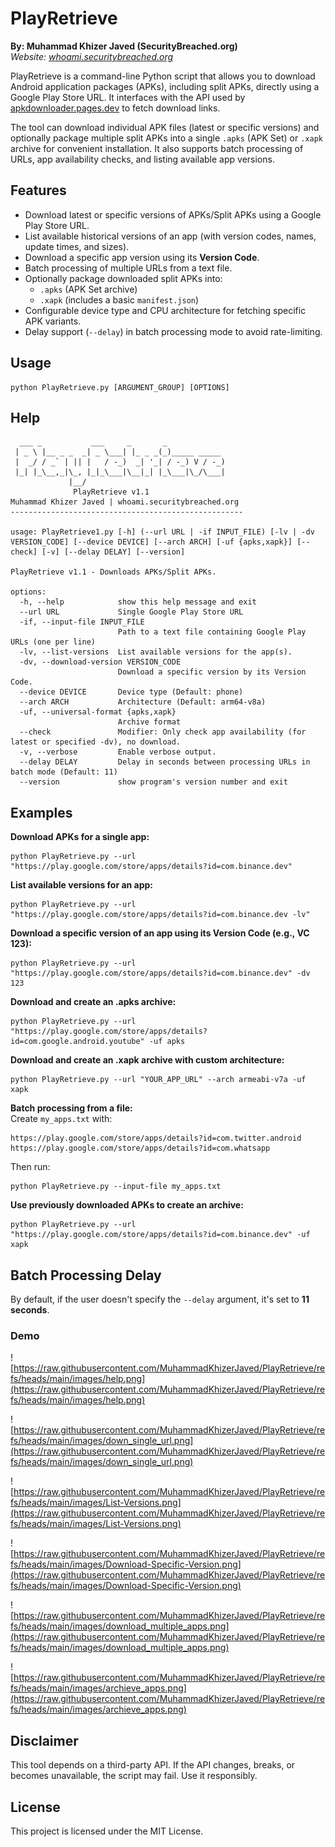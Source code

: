 # PlayRetrieve

**By: Muhammad Khizer Javed (SecurityBreached.org)**  
*Website: [whoami.securitybreached.org](https://whoami.securitybreached.org/)*

PlayRetrieve is a command-line Python script that allows you to download Android application packages (APKs), including split APKs, directly using a Google Play Store URL. It interfaces with the API used by [apkdownloader.pages.dev](https://apkdownloader.pages.dev/) to fetch download links.

The tool can download individual APK files (latest or specific versions) and optionally package multiple split APKs into a single `.apks` (APK Set) or `.xapk` archive for convenient installation. It also supports batch processing of URLs, app availability checks, and listing available app versions.

## Features

* Download latest or specific versions of APKs/Split APKs using a Google Play Store URL.
* List available historical versions of an app (with version codes, names, update times, and sizes).
* Download a specific app version using its **Version Code**.
* Batch processing of multiple URLs from a text file.
* Optionally package downloaded split APKs into:
  * `.apks` (APK Set archive)
  * `.xapk` (includes a basic `manifest.json`)
* Configurable device type and CPU architecture for fetching specific APK variants.
* Delay support (`--delay`) in batch processing mode to avoid rate-limiting.

## Usage

```
python PlayRetrieve.py [ARGUMENT_GROUP] [OPTIONS]
```

## Help

```
  ___ _           ___     _       _
 | _ \ |__ _ _  _| _ \___| |_ _ _(_)_____ _____
 |  _/ / _` | || |   / -_)  _| '_| / -_) V / -_)
 |_| |_\__,_|\_, |_|_\___|\__|_| |_\___|\_/\___|
             |__/
              PlayRetrieve v1.1
Muhammad Khizer Javed | whoami.securitybreached.org
----------------------------------------------------

usage: PlayRetrieve1.py [-h] (--url URL | -if INPUT_FILE) [-lv | -dv VERSION_CODE] [--device DEVICE] [--arch ARCH] [-uf {apks,xapk}] [--check] [-v] [--delay DELAY] [--version]

PlayRetrieve v1.1 - Downloads APKs/Split APKs.

options:
  -h, --help            show this help message and exit
  --url URL             Single Google Play Store URL
  -if, --input-file INPUT_FILE
                        Path to a text file containing Google Play URLs (one per line)
  -lv, --list-versions  List available versions for the app(s).
  -dv, --download-version VERSION_CODE
                        Download a specific version by its Version Code.
  --device DEVICE       Device type (Default: phone)
  --arch ARCH           Architecture (Default: arm64-v8a)
  -uf, --universal-format {apks,xapk}
                        Archive format
  --check               Modifier: Only check app availability (for latest or specified -dv), no download.
  -v, --verbose         Enable verbose output.
  --delay DELAY         Delay in seconds between processing URLs in batch mode (Default: 11)
  --version             show program's version number and exit
```

## Examples

**Download APKs for a single app:**  
```
python PlayRetrieve.py --url "https://play.google.com/store/apps/details?id=com.binance.dev"
```

**List available versions for an app:**  
```
python PlayRetrieve.py --url "https://play.google.com/store/apps/details?id=com.binance.dev -lv"
```

**Download a specific version of an app using its Version Code (e.g., VC 123):**  
```
python PlayRetrieve.py --url "https://play.google.com/store/apps/details?id=com.binance.dev" -dv 123
```

**Download and create an .apks archive:**  
```
python PlayRetrieve.py --url "https://play.google.com/store/apps/details?id=com.google.android.youtube" -uf apks
```

**Download and create an .xapk archive with custom architecture:**  
```
python PlayRetrieve.py --url "YOUR_APP_URL" --arch armeabi-v7a -uf xapk
```

**Batch processing from a file:**  
Create `my_apps.txt` with:
```
https://play.google.com/store/apps/details?id=com.twitter.android
https://play.google.com/store/apps/details?id=com.whatsapp
```

Then run:  
```
python PlayRetrieve.py --input-file my_apps.txt
```

**Use previously downloaded APKs to create an archive:**  
```
python PlayRetrieve.py --url "https://play.google.com/store/apps/details?id=com.binance.dev" -uf xapk
```

## Batch Processing Delay

By default, if the user doesn't specify the `--delay` argument, it's set to **11 seconds**.

### Demo

![https://raw.githubusercontent.com/MuhammadKhizerJaved/PlayRetrieve/refs/heads/main/images/help.png](https://raw.githubusercontent.com/MuhammadKhizerJaved/PlayRetrieve/refs/heads/main/images/help.png)

![https://raw.githubusercontent.com/MuhammadKhizerJaved/PlayRetrieve/refs/heads/main/images/down_single_url.png](https://raw.githubusercontent.com/MuhammadKhizerJaved/PlayRetrieve/refs/heads/main/images/down_single_url.png)

![https://raw.githubusercontent.com/MuhammadKhizerJaved/PlayRetrieve/refs/heads/main/images/List-Versions.png](https://raw.githubusercontent.com/MuhammadKhizerJaved/PlayRetrieve/refs/heads/main/images/List-Versions.png)

![https://raw.githubusercontent.com/MuhammadKhizerJaved/PlayRetrieve/refs/heads/main/images/Download-Specific-Version.png](https://raw.githubusercontent.com/MuhammadKhizerJaved/PlayRetrieve/refs/heads/main/images/Download-Specific-Version.png)

![https://raw.githubusercontent.com/MuhammadKhizerJaved/PlayRetrieve/refs/heads/main/images/download_multiple_apps.png](https://raw.githubusercontent.com/MuhammadKhizerJaved/PlayRetrieve/refs/heads/main/images/download_multiple_apps.png)

![https://raw.githubusercontent.com/MuhammadKhizerJaved/PlayRetrieve/refs/heads/main/images/archieve_apps.png](https://raw.githubusercontent.com/MuhammadKhizerJaved/PlayRetrieve/refs/heads/main/images/archieve_apps.png)

## Disclaimer

This tool depends on a third-party API. If the API changes, breaks, or becomes unavailable, the script may fail. Use it responsibly.

## License

This project is licensed under the MIT License.
